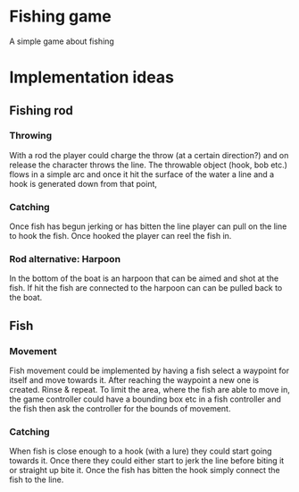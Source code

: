 # Fishing game
A simple game about fishing
# Implementation ideas
## Fishing rod
### Throwing
With a rod the player could charge the throw (at a certain direction?) and on release the character throws the line. The throwable object (hook, bob etc.) flows in a simple arc and once it hit the surface of the water a line and a hook is generated down from that point,
### Catching
Once fish has begun jerking or has bitten the line player can pull on the line to hook the fish. Once hooked the player can reel the fish in.
### Rod alternative: Harpoon
In the bottom of the boat is an harpoon that can be aimed and shot at the fish. If hit the fish are connected to the harpoon can can be pulled back to the boat.
## Fish
### Movement
Fish movement could be implemented by having a fish select a waypoint for itself and move towards it. After reaching the waypoint a new one is created. Rinse & repeat. To limit the area, where the fish are able to move in, the game controller could have a bounding box etc in a fish controller and the fish then ask the controller for the bounds of movement.

### Catching
When fish is close enough to a hook (with a lure) they could start going towards it. Once there they could either start to jerk the line before biting it or straight up bite it. Once the fish has bitten the hook simply connect the fish to the line.
